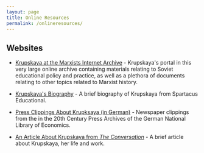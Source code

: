 ```yaml
---
layout: page
title: Online Resources 
permalink: /onlineresources/
---
```


## Websites
* [Krupskaya at the Marxists Internet Archive](https://www.marxists.org/archive/krupskaya/index.htm) - Krupskaya's portal in this very large online archive containing materials relating to Soviet educational policy and practice, as well as a plethora of documents relating to other topics related to Marxist history.

* [Krupskaya's Biography](https://www.marxists.org/archive/krupskaya/index.htm) - A brief biography of Krupskaya from Spartacus Educational.

* [Press Clippings About Krupksaya (in German)](http://purl.org/pressemappe20/folder/pe/010572) - Newspaper clippings from the in the 20th Century Press Archives of the German National Library of Economics.

* [An Article About Krupskaya from *The Conversation*](https://web.archive.org/web/20191214181459/https://theconversation.com/nadya-krupskaya-the-russian-revolutionary-88259) - A brief article about Krupskaya, her life and work.